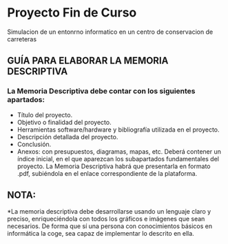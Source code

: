 # Proyecto Fin de Curso
Simulacion de un entonrno informatico en un centro de conservacion de carreteras


## GUÍA PARA ELABORAR LA MEMORIA DESCRIPTIVA
### La Memoria Descriptiva debe contar con los siguientes apartados:
* Título del proyecto.
* Objetivo o finalidad del proyecto.
* Herramientas software/hardware y bibliografía utilizada en el proyecto.
* Descripción detallada del proyecto.
* Conclusión.
* Anexos: con presupuestos, diagramas, mapas, etc.
Deberá contener un índice inicial, en el que aparezcan los subapartados fundamentales del proyecto.
La Memoria Descriptiva habrá que presentarla en formato .pdf, subiéndola en el enlace correspondiente de la plataforma.

## NOTA: 
*La memoria descriptiva debe desarrollarse usando un lenguaje claro y preciso, enriqueciéndola con todos los gráficos e imágenes que sean necesarios. De forma que sí una persona con conocimientos básicos en informática la coge, sea capaz de implementar lo descrito en ella.
